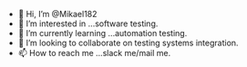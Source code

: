 - 👋 Hi, I’m @Mikael182
- 👀 I’m interested in ...software testing.
- 🌱 I’m currently learning ...automation testing. 
- 💞️ I’m looking to collaborate on testing systems integration. 
- 📫 How to reach me ...slack me/mail me.

<!---
Mikael182/Mikael182 is a ✨ special ✨ repository because its `README.md` (this file) appears on your GitHub profile.
You can click the Preview link to take a look at your changes.
--->
